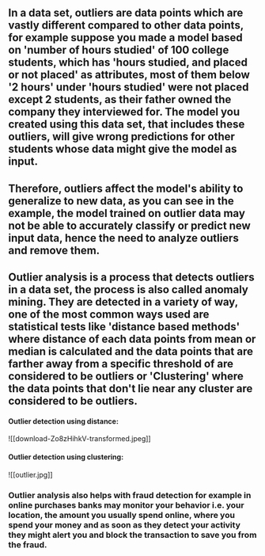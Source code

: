 ## In a data set, outliers are data points which are vastly different compared to other data points, for example suppose you made a model based on 'number of hours studied' of 100 college students, which has 'hours studied, and placed or not placed' as attributes, most of them below '2 hours' under 'hours studied' were not placed except  2 students, as their father owned the company they interviewed for. The model you created using this data set, that includes these outliers, will give wrong predictions for other students whose data might give the model as input. 

## Therefore, outliers affect the model's ability to generalize to new data, as you can see in the example, the model trained on outlier data may not be able to accurately classify or predict new input data, hence the need to analyze outliers and remove them. 

## Outlier analysis is a process that detects outliers in a data set, the process is also called anomaly mining. They are detected in a variety of way, one of the most common ways used are statistical tests like 'distance based methods' where distance of each data points from mean or median is calculated and the data points that are farther away from a specific threshold of are considered to be  outliers or 'Clustering' where the data points that don't lie near any cluster are considered to be outliers.

#### Outlier detection using distance:

![[download-Zo8zHihkV-transformed.jpeg]]

#### Outlier detection using clustering:

![[outlier.jpg]]

### Outlier analysis also helps with fraud detection for example in online purchases banks may monitor your behavior i.e. your location, the amount you usually spend online, where you spend your money and as soon as they detect your activity they might alert you and block the transaction to save you from the fraud. 